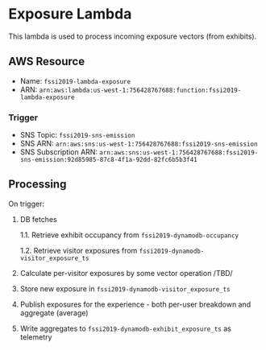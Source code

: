 # Exposure Lambda

This lambda is used to process incoming exposure vectors (from exhibits).

## AWS Resource

* Name: `fssi2019-lambda-exposure`
* ARN: `arn:aws:lambda:us-west-1:756428767688:function:fssi2019-lambda-exposure`

### Trigger

* SNS Topic: `fssi2019-sns-emission`
* SNS ARN: `arn:aws:sns:us-west-1:756428767688:fssi2019-sns-emission`
* SNS Subscription ARN: `arn:aws:sns:us-west-1:756428767688:fssi2019-sns-emission:92d85985-87c8-4f1a-92dd-82fc6b5b3f41`

## Processing
On trigger:

1. DB fetches

    1.1. Retrieve exhibit occupancy from `fssi2019-dynamodb-occupancy`
    
    1.2. Retrieve visitor exposures from `fssi2019-dynamodb-visitor_exposure_ts`
2. Calculate per-visitor exposures by some vector operation /TBD/
3. Store new exposure in `fssi2019-dynamodb-visitor_exposure_ts`
4. Publish exposures for the experience - both per-user breakdown and aggregate (average)
5. Write aggregates to `fssi2019-dynamodb-exhibit_exposure_ts` as telemetry
